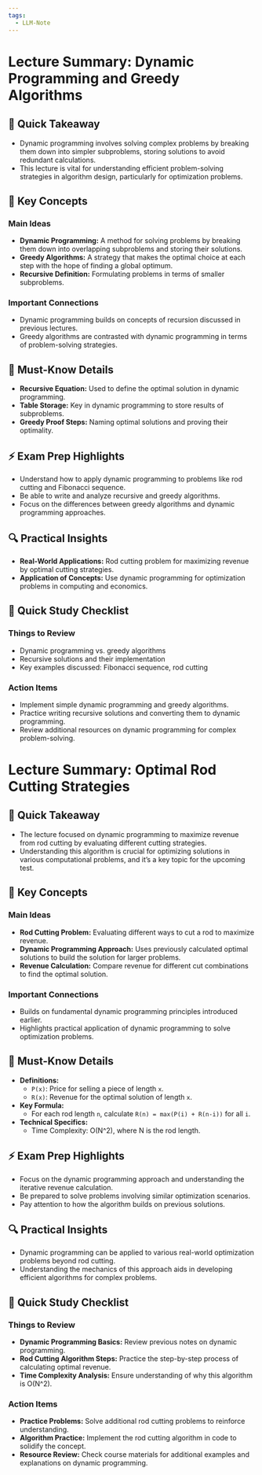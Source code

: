 ```yaml
---
tags:
  - LLM-Note
---
```



# Lecture Summary: Dynamic Programming and Greedy Algorithms

## 🚀 Quick Takeaway
- Dynamic programming involves solving complex problems by breaking them down into simpler subproblems, storing solutions to avoid redundant calculations.
- This lecture is vital for understanding efficient problem-solving strategies in algorithm design, particularly for optimization problems.

## 📌 Key Concepts

### Main Ideas
- **Dynamic Programming:** A method for solving problems by breaking them down into overlapping subproblems and storing their solutions.
- **Greedy Algorithms:** A strategy that makes the optimal choice at each step with the hope of finding a global optimum.
- **Recursive Definition:** Formulating problems in terms of smaller subproblems.

### Important Connections
- Dynamic programming builds on concepts of recursion discussed in previous lectures.
- Greedy algorithms are contrasted with dynamic programming in terms of problem-solving strategies.

## 🧠 Must-Know Details
- **Recursive Equation:** Used to define the optimal solution in dynamic programming.
- **Table Storage:** Key in dynamic programming to store results of subproblems.
- **Greedy Proof Steps:** Naming optimal solutions and proving their optimality.

## ⚡ Exam Prep Highlights
- Understand how to apply dynamic programming to problems like rod cutting and Fibonacci sequence.
- Be able to write and analyze recursive and greedy algorithms.
- Focus on the differences between greedy algorithms and dynamic programming approaches.

## 🔍 Practical Insights
- **Real-World Applications:** Rod cutting problem for maximizing revenue by optimal cutting strategies.
- **Application of Concepts:** Use dynamic programming for optimization problems in computing and economics.

## 📝 Quick Study Checklist

### Things to Review
- Dynamic programming vs. greedy algorithms
- Recursive solutions and their implementation
- Key examples discussed: Fibonacci sequence, rod cutting

### Action Items
- Implement simple dynamic programming and greedy algorithms.
- Practice writing recursive solutions and converting them to dynamic programming.
- Review additional resources on dynamic programming for complex problem-solving.

# Lecture Summary: Optimal Rod Cutting Strategies

## 🚀 Quick Takeaway
- The lecture focused on dynamic programming to maximize revenue from rod cutting by evaluating different cutting strategies.
- Understanding this algorithm is crucial for optimizing solutions in various computational problems, and it’s a key topic for the upcoming test.

## 📌 Key Concepts
### Main Ideas
- **Rod Cutting Problem:** Evaluating different ways to cut a rod to maximize revenue.
- **Dynamic Programming Approach:** Uses previously calculated optimal solutions to build the solution for larger problems.
- **Revenue Calculation:** Compare revenue for different cut combinations to find the optimal solution.

### Important Connections
- Builds on fundamental dynamic programming principles introduced earlier.
- Highlights practical application of dynamic programming to solve optimization problems.

## 🧠 Must-Know Details
- **Definitions:** 
  - `P(x)`: Price for selling a piece of length `x`.
  - `R(x)`: Revenue for the optimal solution of length `x`.
- **Key Formula:** 
  - For each rod length `n`, calculate `R(n) = max(P(i) + R(n-i))` for all `i`.
- **Technical Specifics:** 
  - Time Complexity: O(N^2), where N is the rod length.

## ⚡ Exam Prep Highlights
- Focus on the dynamic programming approach and understanding the iterative revenue calculation.
- Be prepared to solve problems involving similar optimization scenarios.
- Pay attention to how the algorithm builds on previous solutions.

## 🔍 Practical Insights
- Dynamic programming can be applied to various real-world optimization problems beyond rod cutting.
- Understanding the mechanics of this approach aids in developing efficient algorithms for complex problems.

## 📝 Quick Study Checklist
### Things to Review
- **Dynamic Programming Basics:** Review previous notes on dynamic programming.
- **Rod Cutting Algorithm Steps:** Practice the step-by-step process of calculating optimal revenue.
- **Time Complexity Analysis:** Ensure understanding of why this algorithm is O(N^2).

### Action Items
- **Practice Problems:** Solve additional rod cutting problems to reinforce understanding.
- **Algorithm Practice:** Implement the rod cutting algorithm in code to solidify the concept.
- **Resource Review:** Check course materials for additional examples and explanations on dynamic programming.

